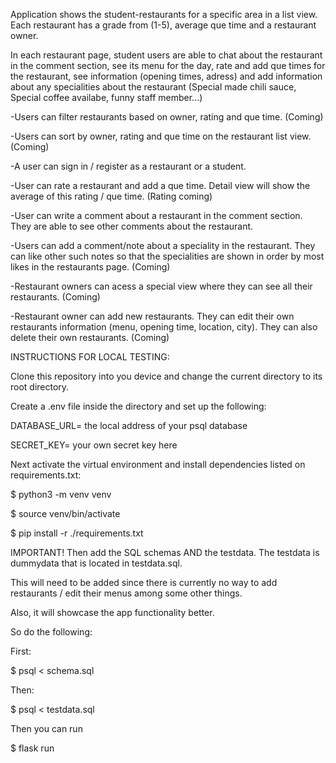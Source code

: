Application shows the student-restaurants for a specific area in a list view. Each restaurant has a grade from (1-5), average que time and a restaurant owner. 

In each restaurant page, student users are able to chat about the restaurant in the comment section, see its menu for the day, rate and add que times for the restaurant, 
see information (opening times, adress) and add information about any specialities about the restaurant (Special made chili sauce, Special coffee availabe, funny staff member...)

  -Users can filter restaurants based on owner, rating and que time. (Coming)

  -Users can sort by owner, rating and que time on the restaurant list view. (Coming)
  
  -A user can sign in / register as a restaurant or a student.

  -User can rate a restaurant and add a que time. Detail view will show the average of this rating / que time. (Rating coming)

  -User can write a comment about a restaurant in the comment section. They are able to see other comments about the restaurant.

  -Users can add a comment/note about a speciality in the restaurant. They can like other such notes so that the specialities are shown in order by most likes in the restaurants page. (Coming)

  -Restaurant owners can acess a special view where they can see all their restaurants. (Coming)

  -Restaurant owner can add new restaurants. They can edit their own restaurants information (menu, opening time, location, city). They can also delete their own restaurants. (Coming)


INSTRUCTIONS FOR LOCAL TESTING:

Clone this repository into you device and change the current directory to its root directory. 
  
Create a .env file inside the directory and set up the following:

DATABASE_URL= the local address of your psql database

SECRET_KEY= your own secret key here 

Next activate the virtual environment and install dependencies listed on requirements.txt:

$ python3 -m venv venv

$ source venv/bin/activate

$ pip install -r ./requirements.txt

IMPORTANT! Then add the SQL schemas AND the testdata. The testdata is dummydata that is located in testdata.sql.

This will need to be added since there is currently no way to add restaurants / edit their menus among some other things.

Also, it will showcase the app functionality better.

So do the following: 

First:

$ psql < schema.sql

Then:

$ psql < testdata.sql

Then you can run

$ flask run